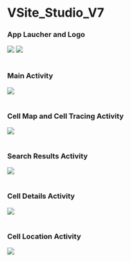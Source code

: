 # VSite_Studio_V7

### App Laucher and Logo
<div align="">
  <img src="https://github.com/yakosgit/VSite_Studio_V7/blob/0f364829067585ebc530d02128b35722e52ac962/ScreenCaptures/VSiteLogo2_launcher.png" />    
  <img src="https://github.com/yakosgit/VSite_Studio_V7/blob/0f364829067585ebc530d02128b35722e52ac962/ScreenCaptures/VSiteLogo2.png" /><br /><br />
</div>

### Main Activity
<div align="">  
  <img src="https://github.com/yakosgit/VSite_Studio_V7/blob/0f364829067585ebc530d02128b35722e52ac962/ScreenCaptures/MainActivity.png" /><br /><br />
</div>

### Cell Map and Cell Tracing Activity 
<div align="">  
  <img src="https://github.com/yakosgit/VSite_Studio_V7/blob/0f364829067585ebc530d02128b35722e52ac962/ScreenCaptures/CellMapActivity_with_Tracing.png" /><br /><br />
</div>

### Search Results Activity 
<div align="">  
  <img src="https://github.com/yakosgit/VSite_Studio_V7/blob/711c7ea53cf0a9f91aec5ab620e0a24ea500d2c8/ScreenCaptures/SearchActivity.png" /><br /><br />
</div>

### Cell Details Activity
<div align="">  
  <img src="https://github.com/yakosgit/VSite_Studio_V7/blob/711c7ea53cf0a9f91aec5ab620e0a24ea500d2c8/ScreenCaptures/CellDetailsActivity.png" /><br /><br />
</div>

### Cell Location Activity
<div align="">  
  <img src="https://github.com/yakosgit/VSite_Studio_V7/blob/0f364829067585ebc530d02128b35722e52ac962/ScreenCaptures/CellLocationActivity.png" /><br /><br />
</div>

